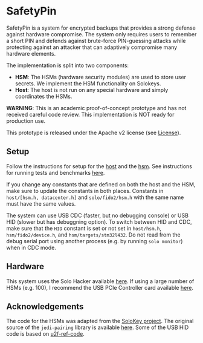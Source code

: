 # SafetyPin

SafetyPin is a system for encrypted backups that provides a strong defense against hardware compromise. The system only requires users to remember a short PIN and defends against brute-force PIN-guessing attacks while protecting against an attacker that can adaptively compromise many hardware elements. 

The implementation is split into two components:
- **HSM**: The HSMs (hardware security modules) are used to store user secrets. We implement the HSM functionality on Solokeys.
- **Host**: The host is not run on any special hardware and simply coordinates the HSMs.

**WARNING**: This is an academic proof-of-concept prototype and has not received careful code review. This implementation is NOT ready for production use.

This prototype is released under the Apache v2 license (see [License](#license)).

## Setup
Follow the instructions for setup for the [host](host/README.md) and the [hsm](hsm/README.md). See instructions for running tests and benchmarks [here](host/README.md).

If you change any constants that are defined on both the host and the HSM, make sure to update the constants in both places.
Constants in `host/[hsm.h, datacenter.h]` and `solo/fido2/hsm.h` with the same name must have the same values.

The system can use USB CDC (faster, but no debugging console) or USB HID (slower but has debuggning option). To switch between HID and CDC, make sure that the `HID` constant is set or not set in `host/hsm.h`, `hsm/fido2/device.h`, and `hsm/targets/stm32l432`. Do not read from the debug serial port using another process (e.g. by running `solo monitor`) when in CDC mode.

## Hardware
This system uses the Solo Hacker available [here](https://solokeys.com/products/solo-hacker).
If using a large number of HSMs (e.g. 100), I recommend the USB PCIe Controller card available [here](https://www.bhphotovideo.com/c/product/1190384-REG/highpoint_ru1144d_rocketu_1144d_four_usb.html).

## Acknowledgements
The code for the HSMs was adapted from the [SoloKey project](https://github.com/solokeys/solo).
The original source of the `jedi-pairing` library is available [here](https://github.com/ucbrise/jedi-pairing). Some of the USB HID code is based on [u2f-ref-code](https://github.com/google/u2f-ref-code).

